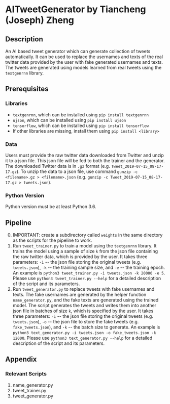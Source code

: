 # AITweetGenerator by Tiancheng (Joseph) Zheng

## Description
An AI based tweet generator which can generate collection of tweets automatically. It can be used to replace the usernames and texts of the real twitter data provided by the user with fake generated usernames and texts. The tweets are generated using models learned from real tweets using the `textgenrnn` library.

## Prerequisites
### Libraries
- `textgenrnn`, which can be installed using `pip install textgenrnn`
- `ujson`, which can be installed using `pip install ujson`
- `tensorflow`, which can be installed using `pip install tensorflow`
- If other libraries are missing, install them using `pip install <library>`
### Data
Users must provide the raw twitter data downloaded from Twitter and unzip it to a json file. This json file will be fed to both the trainer and the generator.
The downloaded Twitter data is in `.gz` format (e.g. `Tweet_2019-07-15_08-17-17.gz`). To unzip the data to a json file, use command `gunzip -c <filename>.gz > <filename>.json` (e.g. `gunzip -c Tweet_2019-07-15_08-17-17.gz > tweets.json`).
### Python Version
Python version must be at least Python 3.6.

## Pipeline
0. IMPORTANT: create a subdirectory called `weights` in the same directory as the scripts for the pipeline to work.
1. Run `tweet_trainer.py` to train a model using the `textgenrnn` library. It trains the model using a sample of size `k` from the json file containing the raw twitter data, which is provided by the user. It takes three parameters: `-i` -- the json file storing the original tweets (e.g. `tweets.json`), `-k` -- the training sample size, and `-e` -- the training epoch. An example is `python3 tweet_trainer.py -i tweets.json -k 20000 -e 5`. Please use `python3 tweet_trainer.py --help` for a detailed description of the script and its parameters.
2. Run `tweet_generator.py` to replace tweets with fake usernames and texts. The fake usernames are generated by the helper function `name_generator.py`, and the fake texts are generated using the trained model. The script generates the tweets and writes them into another json file in batches of size `k`, which is specified by the user. It takes three parameters: `-i` -- the json file storing the original tweets (e.g. `tweets.json`),  `-o` -- the json file to store the fake tweets (e.g. `fake_tweets.json`), and `-k` -- the batch size to generate. An example is `python3 text_generator.py -i tweets.json -o fake_tweets.json -k 12000`. Please use `python3 text_generator.py --help` for a detailed description of the script and its parameters.

## Appendix
### Relevant Scripts
1. name_generator.py
2. tweet_trainer.py
3. tweet_generator.py
